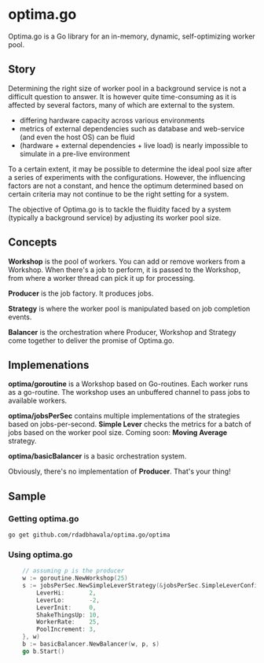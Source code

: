 # optima.go
Optima.go is a Go library for an in-memory, dynamic, self-optimizing worker pool.

## Story
Determining the right size of worker pool in a background service is not a difficult question to answer. It is however quite time-consuming as it is affected by several factors, many of which are external to the system.
* differing hardware capacity across various environments
* metrics of external dependencies such as database and web-service (and even the host OS) can be fluid
* (hardware + external dependencies + live load) is nearly impossible to simulate in a pre-live environment

To a certain extent, it may be possible to determine the ideal pool size after a series of experiments with the configurations. However, the influencing factors are not a constant, and hence the optimum determined based on certain criteria may not continue to be the right setting for a system.

The objective of Optima.go is to tackle the fluidity faced by a system (typically a background service) by adjusting its worker pool size.

## Concepts

**Workshop** is the pool of workers. You can add or remove workers from a Workshop. When there's a job to perform, it is passed to the Workshop, from where a worker thread can pick it up for processing.

**Producer** is the job factory. It produces jobs.

**Strategy** is where the worker pool is manipulated based on job completion events.

**Balancer** is the orchestration where Producer, Workshop and Strategy come together to deliver the promise of Optima.go.

## Implemenations

**optima/goroutine** is a Workshop based on Go-routines. Each worker runs as a go-routine. The workshop uses an unbuffered channel to pass jobs to available workers.

**optima/jobsPerSec** contains multiple implementations of the strategies based on jobs-per-second. **Simple Lever** checks the metrics for a batch of jobs based on the worker pool size. Coming soon: **Moving Average** strategy. 

**optima/basicBalancer** is a basic orchestration system.

Obviously, there's no implementation of **Producer**. That's your thing!

## Sample

### Getting optima.go
```
go get github.com/rdadbhawala/optima.go/optima
```

### Using optima.go
```go
    // assuming p is the producer
	w := goroutine.NewWorkshop(25)
	s := jobsPerSec.NewSimpleLeverStrategy(&jobsPerSec.SimpleLeverConfig{
		LeverHi:       2,
		LeverLo:       -2,
		LeverInit:     0,
		ShakeThingsUp: 10,
		WorkerRate:    25,
		PoolIncrement: 3,
	}, w)
	b := basicBalancer.NewBalancer(w, p, s)
	go b.Start()
```
